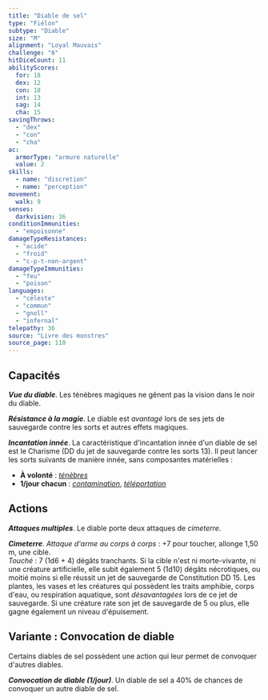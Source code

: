 ```yaml
---
title: "Diable de sel"
type: "Fiélon"
subtype: "Diable"
size: "M"
alignment: "Loyal Mauvais"
challenge: "6"
hitDiceCount: 11
abilityScores:
  for: 18
  dex: 12
  con: 18
  int: 13
  sag: 14
  cha: 15
savingThrows:
  - "dex"
  - "con"
  - "cha"
ac:
  armorType: "armure naturelle"
  value: 2
skills:
  - name: "discretion"
  - name: "perception"
movement:
  walk: 9
senses:
  darkvision: 36
conditionImmunities:
  - "empoisonne"
damageTypeResistances:
  - "acide"
  - "froid"
  - "c-p-t-non-argent"
damageTypeImmunities:
  - "feu"
  - "poison"
languages:
  - "céleste"
  - "commun"
  - "gnoll"
  - "infernal"
telepathy: 36
source: "Livre des monstres"
source_page: 110
---
```

## Capacités
_**Vue du diable**_. Les ténèbres magiques ne gênent pas la vision dans le noir du diable.

_**Résistance à la magie**_. Le diable est _avantagé_ lors de ses jets de sauvegarde contre les sorts et autres effets magiques.

_**Incantation innée**_. La caractéristique d'incantation innée d'un diable de sel est le Charisme (DD du jet de sauvegarde contre les sorts 13). Il peut lancer les sorts suivants de manière innée, sans composantes matérielles :
* **À volonté** : [_ténèbres_](/grimoire/tenebres/)
* **1/jour chacun** : [_contamination_](/grimoire/contamination/), [_téléportation_](/grimoire/teleportation/)

## Actions
_**Attaques multiples**_. Le diable porte deux attaques de _cimeterre_.

_**Cimeterre**_. _Attaque d'arme au corps à corps_ : +7 pour toucher, allonge 1,50 m, une cible.  
_Touché_ : 7 (1d6 + 4) dégâts tranchants. Si la cible n'est ni morte-vivante, ni une créature artificielle, elle subit également 5 (1d10) dégâts nécrotiques, ou moitié moins si elle réussit un jet de sauvegarde de Constitution DD 15. Les plantes, les vases et les créatures qui possèdent les traits amphibie, corps d'eau, ou respiration aquatique, sont _désavantagées_ lors de ce jet de sauvegarde. Si une créature rate son jet de sauvegarde de 5 ou plus, elle gagne également un niveau d'épuisement.

## Variante : Convocation de diable
Certains diables de sel possèdent une action qui leur permet de convoquer d'autres diables.

_**Convocation de diable (1/jour)**_. Un diable de sel a 40% de chances de convoquer un autre diable de sel.
